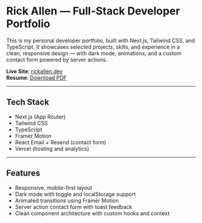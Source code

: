# Rick Allen — Full-Stack Developer Portfolio

This is my personal developer portfolio, built with Next.js, Tailwind CSS, and TypeScript. It showcases selected projects, skills, and experience in a clean, responsive design — with dark mode, animations, and a custom contact form powered by server actions.

**Live Site**: [rickallen.dev](https://rickallen.dev)  
**Resume**: [Download PDF](https://drive.google.com/uc?export=download&id=1W9SzH2MGlBl2AgXhaeZGz08uczw6M3pA)

---

## Tech Stack

- Next.js (App Router)
- Tailwind CSS
- TypeScript
- Framer Motion
- React Email + Resend (contact form)
- Vercel (hosting and analytics)

---

## Features

- Responsive, mobile-first layout
- Dark mode with toggle and localStorage support
- Animated transitions using Framer Motion
- Server action contact form with toast feedback
- Clean component architecture with custom hooks and context
